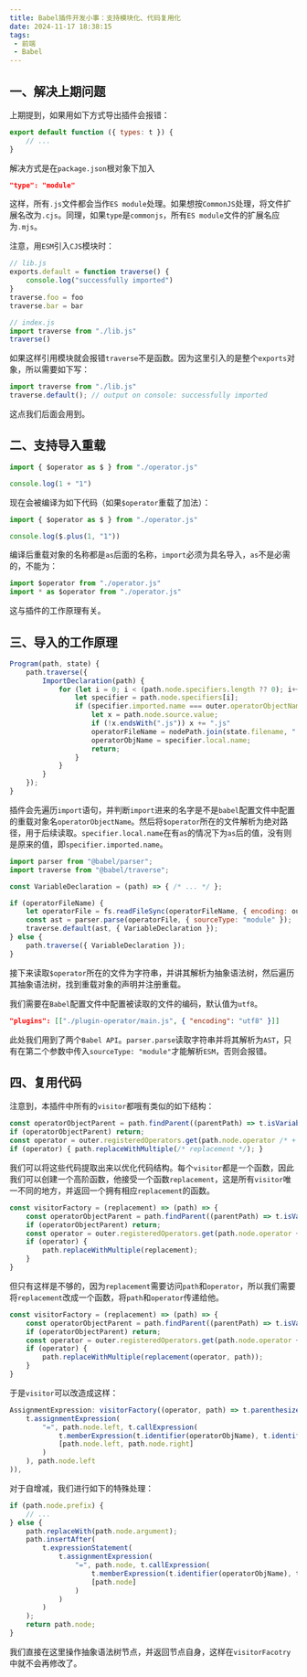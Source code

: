 ```yaml
---
title: Babel插件开发小事：支持模块化、代码复用化
date: 2024-11-17 18:38:15
tags:
 - 前端
 - Babel
---
```


## 一、解决上期问题

上期提到，如果用如下方式导出插件会报错：

```js
export default function ({ types: t }) {
    // ...
}
```

解决方式是在`package.json`根对象下加入

```json
"type": "module"
```

这样，所有`.js`文件都会当作`ES module`处理。如果想按`CommonJS`处理，将文件扩展名改为`.cjs`。同理，如果`type`是`commonjs`，所有`ES module`文件的扩展名应为`.mjs`。

注意，用`ESM`引入`CJS`模块时：

```js 
// lib.js
exports.default = function traverse() { 
	console.log("successfully imported")
}
traverse.foo = foo
traverse.bar = bar

// index.js
import traverse from "./lib.js"
traverse()
```

如果这样引用模块就会报错`traverse`不是函数。因为这里引入的是整个`exports`对象，所以需要如下写：

```js
import traverse from "./lib.js"
traverse.default(); // output on console: successfully imported
```

这点我们后面会用到。

## 二、支持导入重载

```js
import { $operator as $ } from "./operator.js"

console.log(1 + "1")
```

现在会被编译为如下代码（如果`$operator`重载了加法）：

```js
import { $operator as $ } from "./operator.js"

console.log($.plus(1, "1"))
```

编译后重载对象的名称都是`as`后面的名称，`import`必须为具名导入，`as`不是必需的，不能为：

```js
import $operator from "./operator.js"
import * as $operator from "./operator.js"
```

这与插件的工作原理有关。

## 三、导入的工作原理

```js
Program(path, state) {
	path.traverse({
		ImportDeclaration(path) {
			for (let i = 0; i < (path.node.specifiers.length ?? 0); i++) {
				let specifier = path.node.specifiers[i];
				if (specifier.imported.name === outer.operatorObjectName) {
                	let x = path.node.source.value;
                	if (!x.endsWith(".js")) x += ".js"
                	operatorFileName = nodePath.join(state.filename, "../", x);
                	operatorObjName = specifier.local.name;
                	return;
				}
			}
		}
	});       
}
```

插件会先遍历`import`语句，并判断`import`进来的名字是不是`babel`配置文件中配置的重载对象名`operatorObjectName`。然后将`$operator`所在的文件解析为绝对路径，用于后续读取。`specifier.local.name`在有`as`的情况下为`as`后的值，没有则是原来的值，即`specifier.imported.name`。

```js
import parser from "@babel/parser";
import traverse from "@babel/traverse";

const VariableDeclaration = (path) => { /* ... */ };

if (operatorFileName) {
	let operatorFile = fs.readFileSync(operatorFileName, { encoding: outer.encoding });
	const ast = parser.parse(operatorFile, { sourceType: "module" });
	traverse.default(ast, { VariableDeclaration });
} else {
	path.traverse({ VariableDeclaration });
}
```

接下来读取`$operator`所在的文件为字符串，并讲其解析为抽象语法树，然后遍历其抽象语法树，找到重载对象的声明并注册重载。

我们需要在`Babel`配置文件中配置被读取的文件的编码，默认值为`utf8`。

```json
"plugins": [["./plugin-operator/main.js", { "encoding": "utf8" }]]
```

此处我们用到了两个`Babel API`。`parser.parse`读取字符串并将其解析为`AST`，只有在第二个参数中传入`sourceType: "module"`才能解析`ESM`，否则会报错。

## 四、复用代码

注意到，本插件中所有的`visitor`都哦有类似的如下结构：

```js
const operatorObjectParent = path.findParent((parentPath) => t.isVariableDeclaration(parentPath) && 	operatorObjName == parentPath.node.declarations?.[0].id.name);
if (operatorObjectParent) return;
const operator = outer.registeredOperators.get(path.node.operator /* + 特殊处理自增减 */);
if (operator) { path.replaceWithMultiple(/* replacement */); }
```

我们可以将这些代码提取出来以优化代码结构。每个`visitor`都是一个函数，因此我们可以创建一个高阶函数，他接受一个函数`replacement`，这是所有`visitor`唯一不同的地方，并返回一个拥有相应`replacement`的函数。

```js
const visitorFactory = (replacement) => (path) => {
	const operatorObjectParent = path.findParent((parentPath) => t.isVariableDeclaration(parentPath) && operatorObjName == parentPath.node.declarations?.[0].id.name);
	if (operatorObjectParent) return;
	const operator = outer.registeredOperators.get(path.node.operator + path.node.prefix ?? "");
	if (operator) {
		path.replaceWithMultiple(replacement);
	}
}
```

但只有这样是不够的，因为`replacement`需要访问`path`和`operator`，所以我们需要将`replacement`改成一个函数，将`path`和`operator`传递给他。

```js
const visitorFactory = (replacement) => (path) => {
	const operatorObjectParent = path.findParent((parentPath) => t.isVariableDeclaration(parentPath) && operatorObjName == parentPath.node.declarations?.[0].id.name);
	if (operatorObjectParent) return;
	const operator = outer.registeredOperators.get(path.node.operator + path.node.prefix ?? "");
	if (operator) {
		path.replaceWithMultiple(replacement(operator, path));
	}
}
```

于是`visitor`可以改造成这样：

```js
AssignmentExpression: visitorFactory((operator, path) => t.parenthesizedExpression(
	t.assignmentExpression(
		"=", path.node.left, t.callExpression(
			t.memberExpression(t.identifier(operatorObjName), t.identifier(operator)),
			[path.node.left, path.node.right]
		)
	), path.node.left
)),
```

对于自增减，我们进行如下的特殊处理：

```js
if (path.node.prefix) {
	// ...
} else {
	path.replaceWith(path.node.argument);
	path.insertAfter(
		t.expressionStatement(
			t.assignmentExpression(
				"=", path.node, t.callExpression(
					t.memberExpression(t.identifier(operatorObjName), t.identifier(operator)),
					[path.node]
				)
			)
		)
	);
	return path.node;
}
```

我们直接在这里操作抽象语法树节点，并返回节点自身，这样在`visitorFacotry`中就不会再修改了。

